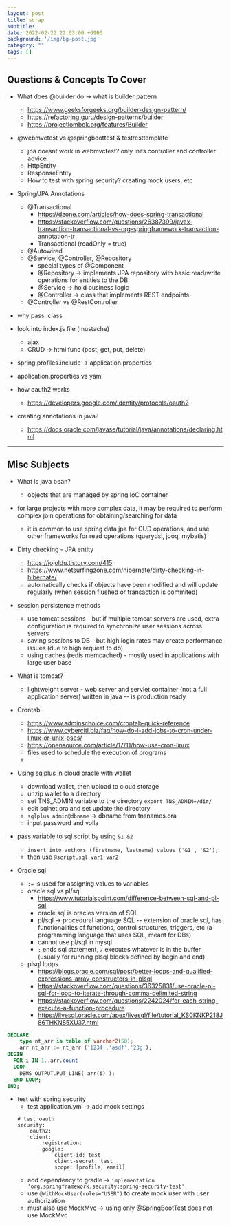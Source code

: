 ```yaml
---
layout: post
title: scrap
subtitle: 
date: 2022-02-22 22:03:00 +0900
background: '/img/bg-post.jpg'
category: ""
tags: []
---
```


## Questions & Concepts To Cover
* What does @builder do -> what is builder pattern
    * https://www.geeksforgeeks.org/builder-design-pattern/
    * https://refactoring.guru/design-patterns/builder
    * https://projectlombok.org/features/Builder

* @webmvctest vs @springboottest & testresttemplate
    * jpa doesnt work in webmvctest? only inits controller and controller advice
    * HttpEntity
    * ResponseEntity
    * How to test with spring security? creating mock users, etc

* Spring/JPA Annotations 
    * @Transactional
        * https://dzone.com/articles/how-does-spring-transactional
        * https://stackoverflow.com/questions/26387399/javax-transaction-transactional-vs-org-springframework-transaction-annotation-tr
        * Transactional (readOnly = true)
    * @Autowired
    * @Service, @Controller, @Repository
        * special types of @Component
        * @Repository -> implements JPA repository with basic read/write operations for entities to the DB
        * @Service -> hold business logic
        * @Controller -> class that implements REST endpoints
    * @Controller vs @RestController

* why pass .class
* look into index.js file (mustache)
    * ajax
    * CRUD -> html func (post, get, put, delete)

* spring.profiles.include -> application.properties 
* application.properties vs yaml
* how oauth2 works 
    * https://developers.google.com/identity/protocols/oauth2

* creating annotations in java?
    * https://docs.oracle.com/javase/tutorial/java/annotations/declaring.html


---
## Misc Subjects
* What is java bean?
    * objects that are managed by spring IoC container

* for large projects with more complex data, it may be required to perform complex join operations for obtaining/searching for data
    * it is common to use spring data jpa for CUD operations, and use other frameworks for read operations (querydsl, jooq, mybatis)

* Dirty checking - JPA entity
    * https://jojoldu.tistory.com/415
    * https://www.netsurfingzone.com/hibernate/dirty-checking-in-hibernate/
    * automatically checks if objects have been modified and will update regularly (when session flushed or transaction is commited)

* session persistence methods
    * use tomcat sessions - but if multiple tomcat servers are used, extra configuration is required to synchronize user sessions across servers
    * saving sessions to DB - but high login rates may create performance issues (due to high request to db)
    * using caches (redis memcached) - mostly used in applications with large user base

* What is tomcat?
    * lightweight server - web server and servlet container (not a full application server) written in java -- is production ready

* Crontab 
    * https://www.adminschoice.com/crontab-quick-reference
    * https://www.cyberciti.biz/faq/how-do-i-add-jobs-to-cron-under-linux-or-unix-oses/
    * https://opensource.com/article/17/11/how-use-cron-linux
    * files used to schedule the execution of programs 
    * 
    
* Using sqlplus in cloud oracle with wallet
    * download wallet, then upload to cloud storage
    * unzip wallet to a directory
    * set TNS_ADMIN variable to the directory `export TNS_ADMIN=/dir/`
    * edit sqlnet.ora and set update the directory
    * `sqlplus admin@dbname` -> dbname from tnsnames.ora
    * input password and voila

* pass variable to sql script by using `&1 &2`
    * `insert into authors (firstname, lastname) values ('&1', '&2');`
    * then use `@script.sql var1 var2`
    
* Oracle sql
    * `:=` is used for assigning values to variables
    * oracle sql vs pl/sql 
        * https://www.tutorialspoint.com/difference-between-sql-and-pl-sql
        * oracle sql is oracles version of SQL
        * pl/sql -> procedural language SQL -- extension of oracle sql, has functionalities of functions, control structures, triggers, etc (a programming language that uses SQL, meant for DBs)
        * cannot use pl/sql in mysql
        * `;` ends sql statement, `/` executes whatever is in the buffer (usually for running plsql blocks defined by begin and end)
    * plsql loops
        * https://blogs.oracle.com/sql/post/better-loops-and-qualified-expressions-array-constructors-in-plsql
        * https://stackoverflow.com/questions/36325831/use-oracle-pl-sql-for-loop-to-iterate-through-comma-delimited-string
        * https://stackoverflow.com/questions/2242024/for-each-string-execute-a-function-procedure
        * https://livesql.oracle.com/apex/livesql/file/tutorial_KS0KNKP218J86THKN85XU37.html

```sql
DECLARE
    type nt_arr is table of varchar2(50);
    arr nt_arr := nt_arr ('1234','asdf','23g');
BEGIN
  FOR i IN 1..arr.count
  LOOP
    DBMS_OUTPUT.PUT_LINE( arr(i) );
  END LOOP;
END;
```

* test with spring security
    * test application.yml -> add mock settings
    ```
    # test oauth
    security:
        oauth2:
        client:
            registration:
            google:
                client-id: test
                client-secret: test
                scope: [profile, email]
    ```
    * add dependency to gradle -> `implementation 'org.springframework.security:spring-security-test'`
    * use `@WithMockUser(roles="USER")` to create mock user with user authorization
    * must also use MockMvc -> using only @SpringBootTest does not use MockMvc
    